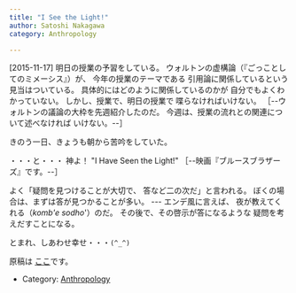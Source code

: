 ```yaml
---
title: "I See the Light!"
author: Satoshi Nakagawa
category: Anthropology

---
```


[2015-11-17]  明日の授業の予習をしている。
ウォルトンの虚構論（『ごっことしてのミメーシス』）が、
今年の授業のテーマである
引用論に関係しているという見当はついている。
具体的にはどのように関係しているのかが
自分でもよくわかっていない。
しかし、授業で、明日の授業で
喋らなければいけない。
［--ウォルトンの議論の大枠を先週紹介したのだ。
今週は、授業の流れとの関連について述べなければ
いけない。--］

 きのう一日、きょうも朝から苦吟をしていた。

 ・・・と・・・ 神よ！
"I Have Seen the Light!"
［--映画『ブルースブラザーズ』です。--］

<!--more-->

 よく「疑問を見つけることが大切で、
答など二の次だ」と言われる。
ぼくの場合は、まずは答が見つかることが多い。
--- エンデ風に言えば、
夜が教えてくれる（_komb\'e sodho_'）のだ。
その後で、その啓示が答になるような
疑問を考えだすことになる。

 とまれ、しあわせ幸せ・・・`(^_^)`

 原稿は
[ここ](/~satoshi/anthrop/class/quotation/game.html)です。

- Category: [Anthropology](/categories.html#Anthropology)

